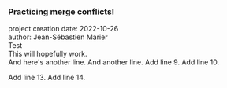 ### Practicing merge conflicts! 
   
project creation date: 2022-10-26<br>
author: Jean-Sébastien Marier<br>
Test<br>
This will hopefully work.<br>
And here's another line.
And another line.
Add line 9.
Add line 10.


Add line 13.
Add line 14.